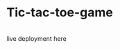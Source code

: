 # Tic-tac-toe-game
<br>
live deployment here
<a href="https://64fa7c021095e20fbb8db31d--tic-tac-toe-by-chakri.netlify.app/" target="--blank"></a>
